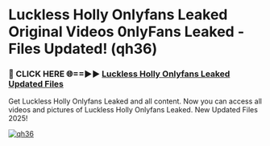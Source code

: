 # Luckless Holly Onlyfans Leaked Original Videos 0nlyFans Leaked - Files Updated! (qh36)

<h3>🔴 CLICK HERE 🌐==►► <a href="https://tinyurl.com/x26r9saj" rel="nofollow">Luckless Holly Onlyfans Leaked Updated Files</a></h3>

Get Luckless Holly Onlyfans Leaked and all content. Now you can access all videos and pictures of Luckless Holly Onlyfans Leaked. New Updated Files 2025!

[![qh36](https://i.imgur.com/LkgZPqh.gif)](https://tinyurl.com/x26r9saj)
